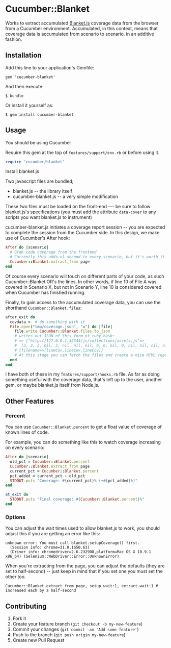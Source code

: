 # Cucumber::Blanket

Works to extract accumulated [Blanket.js](https://github.com/alex-seville/blanket) coverage data 
from the browser from a Cucumber environment. Accumulated, in this context, means that coverage data
is accumulated from scenario to scenario, in an additive fashion.

## Installation

Add this line to your application's Gemfile:

    gem 'cucumber-blanket'

And then execute:

    $ bundle

Or install it yourself as:

    $ gem install cucumber-blanket

## Usage

You should be using Cucumber

Require this gem at the top of `features/support/env.rb` or before using it.

```ruby
require 'cucumber/blanket'
```

Install blanket.js

Two javascript files are bundled;
* blanket.js -- the library itself
* cucumber-blanket.js -- a very simple modification

These two files must be loaded on the front-end --- be sure to follow
blanket.js's specifications (you must add the attribute `data-cover` to
any scripts you want blanket.js to instrument)

cucumber-blanket.js initiates a coverage report session -- you are
expected to complete the session from the Cucumber side. In this design,
we make use of Cucumber's After hook: 

```ruby
After do |scenario|
  # Grab code coverage from the frontend
  # Currently this adds >1 second to every scenario, but it's worth it
  Cucumber::Blanket.extract_from page
end
```

Of course every scenario will touch on different parts of your code, as
such Cucumber::Blanket OR's the lines. In other words, if line 10 of
File A was covered in Scenario X, but not in Scenario Y, line 10 is
considered covered when Cucumber has finished running.

Finally, to gain access to the accumulated coverage data, you can use the shorthand `Cucumber::Blanket.files`:

```ruby
after_exit do
  covdata =  # do something with it
  File.open("tmp/coverage.json", "w") do |file|
    file.write Cucumber::Blanket.files.to_json
    # writes out JSON of this form of ruby hash:
    # => {"http://127.0.0.1:32344/js/collections/assets.js"=>
    #  [3, 3, 3, nil, 3, nil, nil, nil, 0, 0, nil, 0, nil, nil, nil, nil, 0, 0]}
    # {filename=>[lineCov,lineCov,lineCov]}
    # At this stage you can fetch the files and create a nice HTML report, etc
  end
end
```

I have both of these in my `features/support/hooks.rb` file. As far as doing something useful
with the coverage data, that's left up to the user, another gem, or maybe blanket.js itself from Node.js.

## Other Features

### Percent

You can use `Cucumber::Blanket.percent` to get a float value of coverage of known lines of code.

For example, you can do something like this to watch coverage increasing on every scenario:

```ruby
After do |scenario|
  old_pct = Cucumber::Blanket.percent
  Cucumber::Blanket.extract_from page
  current_pct = Cucumber::Blanket.percent
  pct_added = current_pct - old_pct
  STDOUT.puts "Coverage: #{current_pct}% (+#{pct_added}%)"
end

at_exit do
  STDOUT.puts "Final coverage: #{Cucumber::Blanket.percent}%"
end
```

### Options

You can adjust the wait times used to allow blanket.js to work, you should adjust
this if you are getting an error like this:

```
unknown error: You must call blanket.setupCoverage() first.
  (Session info: chrome=31.0.1650.63)
  (Driver info: chromedriver=2.6.232908,platform=Mac OS X 10.9.1 x86_64) (Selenium::WebDriver::Error::UnknownError)
```

When you're extracting from the page, you can adjust the defaults (they are set to half-second) -- just keep in mind that if you set one you must set the other too.

```
Cucumber::Blanket.extract_from page, setup_wait:1, extract_wait:1 # increased each by a half-second
```

## Contributing

1. Fork it
2. Create your feature branch (`git checkout -b my-new-feature`)
3. Commit your changes (`git commit -am 'Add some feature'`)
4. Push to the branch (`git push origin my-new-feature`)
5. Create new Pull Request
